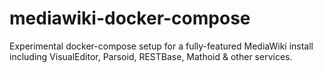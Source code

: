# mediawiki-docker-compose
Experimental docker-compose setup for a fully-featured MediaWiki install including VisualEditor, Parsoid, RESTBase, Mathoid &amp; other services.
